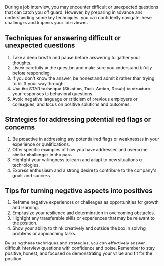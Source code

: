 
During a job interview, you may encounter difficult or unexpected questions that can catch you off guard. However, by preparing in advance and understanding some key techniques, you can confidently navigate these challenges and impress your interviewer.

Techniques for answering difficult or unexpected questions
----------------------------------------------------------

1. Take a deep breath and pause before answering to gather your thoughts.
2. Listen carefully to the question and make sure you understand it fully before responding.
3. If you don't know the answer, be honest and admit it rather than trying to bluff your way through.
4. Use the STAR technique (Situation, Task, Action, Result) to structure your responses to behavioral questions.
5. Avoid negative language or criticism of previous employers or colleagues, and focus on positive solutions and outcomes.

Strategies for addressing potential red flags or concerns
---------------------------------------------------------

1. Be proactive in addressing any potential red flags or weaknesses in your experience or qualifications.
2. Offer specific examples of how you have addressed and overcome similar challenges in the past.
3. Highlight your willingness to learn and adapt to new situations or technologies.
4. Express enthusiasm and a strong desire to contribute to the company's goals and success.

Tips for turning negative aspects into positives
------------------------------------------------

1. Reframe negative experiences or challenges as opportunities for growth and learning.
2. Emphasize your resilience and determination in overcoming obstacles.
3. Highlight any transferable skills or experiences that may be relevant to the position.
4. Show your ability to think creatively and outside the box in solving problems or approaching tasks.

By using these techniques and strategies, you can effectively answer difficult interview questions with confidence and poise. Remember to stay positive, honest, and focused on demonstrating your value and fit for the position.
